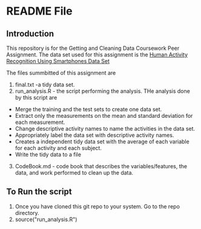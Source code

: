 README File
========================================================

## Introduction

This repository is for the Getting and Cleaning Data Coursework Peer Assignment. The data set used for this assignment is the [Human Activity Recognition Using Smartphones Data Set](http://archive.ics.uci.edu/ml/datasets/Human+Activity+Recognition+Using+Smartphones)

The files summbitted of this assignment are 

1. final.txt -a tidy data set.
2. run_analysis.R - the script performing the analysis. THe analysis done by this script are
  * Merge the training and the test sets to create one data set.
  * Extract only the measurements on the mean and standard deviation for each measurement. 
  * Change descriptive activity names to name the activities in the data set.
  * Appropriately label the data set with descriptive activity names.
  * Creates a independent tidy data set with the average of each variable for each activity and each subject.
  * Write the tidy data to a file
3. CodeBook.md - code book that describes the variables/features, the data, and work performed to clean up the data. 

## To Run the script

1. Once you have cloned this git repo to your system. Go to the repo directory.
2. source("run_analysis.R")



